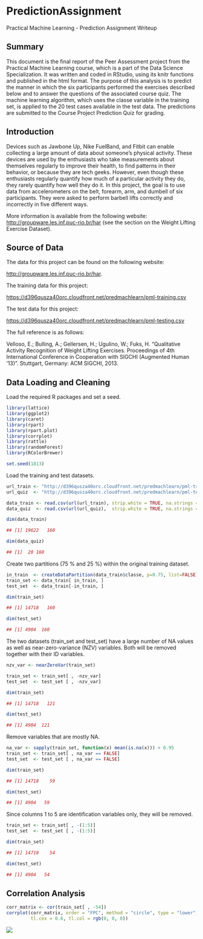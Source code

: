 PredictionAssignment
=======================
Practical Machine Learning - Prediction Assignment Writeup

Summary
--------
This document is the final report of the Peer Assessment project from the Practical Machine Learning course, which is a part of the Data Science Specialization. It was written and coded in RStudio, using its knitr functions and published in the html format. The purpose of this analysis is to predict the manner in which the six participants performed the exercises described below and to answer the questions of the associated course quiz. The machine learning algorithm, which uses the classe variable in the training set, is applied to the 20 test cases available in the test data. The predictions are submitted to the Course Project Prediction Quiz for grading.

Introduction
-------------
Devices such as Jawbone Up, Nike FuelBand, and Fitbit can enable collecting a large amount of data about someone’s physical activity. These devices are used by the enthusiasts who take measurements about themselves regularly to improve their health, to find patterns in their behavior, or because they are tech geeks. However, even though these enthusiasts regularly quantify how much of a particular activity they do, they rarely quantify how well they do it. In this project, the goal is to use data from accelerometers on the belt, forearm, arm, and dumbell of six participants. They were asked to perform barbell lifts correctly and incorrectly in five different ways.

More information is available from the following website: http://groupware.les.inf.puc-rio.br/har (see the section on the Weight Lifting Exercise Dataset).

Source of Data
--------------
The data for this project can be found on the following website:

http://groupware.les.inf.puc-rio.br/har.

The training data for this project:

https://d396qusza40orc.cloudfront.net/predmachlearn/pml-training.csv

The test data for this project:

https://d396qusza40orc.cloudfront.net/predmachlearn/pml-testing.csv

The full reference is as follows:

Velloso, E.; Bulling, A.; Gellersen, H.; Ugulino, W.; Fuks, H. “Qualitative Activity Recognition of Weight Lifting Exercises. Proceedings of 4th International Conference in Cooperation with SIGCHI (Augmented Human ’13)”. Stuttgart, Germany: ACM SIGCHI, 2013.

Data Loading and Cleaning
-------------------------

Load the required R packages and set a seed.
``` r
library(lattice)
library(ggplot2)
library(caret)
library(rpart)
library(rpart.plot)
library(corrplot)
library(rattle)
library(randomForest)
library(RColorBrewer)
``` 
``` r
set.seed(1813)
``` 
Load the training and test datasets.
``` r
url_train <- "http://d396qusza40orc.cloudfront.net/predmachlearn/pml-training.csv"
url_quiz  <- "http://d396qusza40orc.cloudfront.net/predmachlearn/pml-testing.csv"
``` 
``` r
data_train <- read.csv(url(url_train), strip.white = TRUE, na.strings = c("NA",""))
data_quiz  <- read.csv(url(url_quiz),  strip.white = TRUE, na.strings = c("NA",""))
``` 
``` r
dim(data_train)
``` 
``` r
## [1] 19622   160
``` 
``` r
dim(data_quiz)
``` 
``` r
## [1]  20 160
```
Create two partitions (75 % and 25 %) within the original training dataset.
``` r
in_train  <- createDataPartition(data_train$classe, p=0.75, list=FALSE)
train_set <- data_train[ in_train, ]
test_set  <- data_train[-in_train, ]
``` 
``` r
dim(train_set)
``` 
``` r
## [1] 14718   160
``` 
``` r
dim(test_set)
``` 
``` r
## [1] 4904  160
``` 
The two datasets (train_set and test_set) have a large number of NA values as well as near-zero-variance (NZV) variables. Both will be removed together with their ID variables.
``` r
nzv_var <- nearZeroVar(train_set)
``` 
``` r
train_set <- train_set[ , -nzv_var]
test_set  <- test_set [ , -nzv_var]
``` 
``` r
dim(train_set)
``` 
``` r
## [1] 14718   121
``` 
``` r
dim(test_set)
``` 
``` r
## [1] 4904  121
``` 
Remove variables that are mostly NA.
``` r
na_var <- sapply(train_set, function(x) mean(is.na(x))) > 0.95
train_set <- train_set[ , na_var == FALSE]
test_set  <- test_set [ , na_var == FALSE]
``` 
``` r
dim(train_set)
``` 
``` r
## [1] 14718    59
``` 
``` r
dim(test_set)
``` 
``` r
## [1] 4904   59
``` 
Since columns 1 to 5 are identification variables only, they will be removed.
``` r
train_set <- train_set[ , -(1:5)]
test_set  <- test_set [ , -(1:5)]
``` 
``` r
dim(train_set)
``` 
``` r
## [1] 14718    54
``` 
``` r
dim(test_set)
``` 
``` r
## [1] 4904   54
```

Correlation Analysis
--------------------
 
``` r
corr_matrix <- cor(train_set[ , -54])
corrplot(corr_matrix, order = "FPC", method = "circle", type = "lower",
         tl.cex = 0.6, tl.col = rgb(0, 0, 0))
``` 
![](PredictionAssignment/1.png)

``` r
``` 
``` r
``` 
``` r
``` 
``` r
``` 
``` r
``` 
``` r
``` 
``` r
``` 
``` r
``` 
``` r
``` 
``` r
``` 
``` r
``` 








